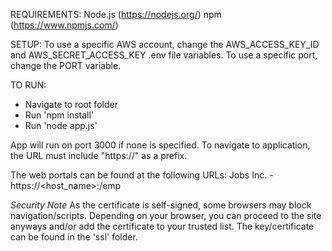 REQUIREMENTS:
Node.js (https://nodejs.org/)
npm (https://www.npmjs.com/)

SETUP:
To use a specific AWS account, change the AWS_ACCESS_KEY_ID and AWS_SECRET_ACCESS_KEY .env file variables. To use a specific port, change the PORT variable.

TO RUN:
- Navigate to root folder
- Run 'npm install'
- Run 'node app.js' 

App will run on port 3000 if none is specified. To navigate to application, the URL must include "https://" as a prefix.

The web portals can be found at the following URLs:
Jobs Inc. - https://<host_name>:<port>/emp

*Security Note* 
As the certificate is self-signed, some browsers may block navigation/scripts. Depending on your browser, you can proceed to the site anyways and/or add the certificate to your trusted list. The key/certificate can be found in the 'ssl' folder.
